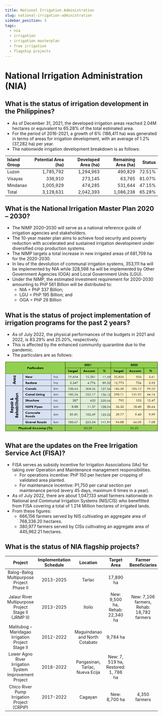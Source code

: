 ```yaml
---
title: National Irrigation Administration
slug: national-irrigation-administration
sidebar_position: 3
tags:
  - nia
  - irrigation
  - irrigation masterplan
  - free irrigation
  - flagship projects
---
```


# National Irrigation Administration (NIA)

## What is the status of irrigation development in the Philippines?

- As of December 31, 2021, the developed irrigation areas reached 2.04M hectares or equivalent to 65.28% of the total estimated area.
- For the period of 2016-2021, a growth of 6% (186,411 ha) was generated in terms of areas for irrigation development, with an average of 1.2% (37,282 ha) per year.
- The nationwide irrigation development breakdown is as follows:

|Island Group | Potential Area (ha) | Developed Area (ha) | Remaining Area (ha) | Status |
|:------------|--------------------:|--------------------:|--------------------:|-------:|
| Luzon       | 1,785,792           | 1,294,963           |             490,829 | 72.51% |
| Visayas     | 336,910             | 273,145             |              63,765 | 81.07% |
| Mindanao    | 1,005,929           | 474,285             |             531,644 | 47.15% |
| Total       | 3,128,631           | 2,042,393           |           1,086,238 | 65.28% |


## What is the National Irrigation Master Plan 2020 – 2030?

- The NIMP 2020–2030 will serve as a national reference guide of irrigation agencies and stakeholders.
- The 10-year master plan aims to achieve food security and poverty reduction with accelerated and sustained irrigation development under diversified crop production systems.
- The NIMP targets a total increase in new irrigated areas of 681,709 ha for the 2020-2030.
- In lieu of the devolution of communal irrigation systems, 353,111 ha will be implemented by NIA while 328,598 ha will be implemented by Other Government Agencies (OGA) and Local Government Units (LGU).
- Under the NIMP, the estimated investment requirement for 2020-2030 amounting to PhP 561 Billion will be distributed to:
  - NIA = PhP 337 Billion;
  - LGU = PhP 195 Billion; and
  - OGA = PhP 29 Billion
  
## What is the status of project implementation of irrigation programs for the past 2 years?

- As of July 2022, the physical performances of the budgets in 2021 and 2022, is 83.29% and 25.20%, respectively.
- This is affected by the enhanced community quarantine due to the pandemic.
- The particulars are as follows:

![status of project implementation of irrigation programs](./img/nia%20status.png)

## What are the updates on the Free Irrigation Service Act (FISA)?

- FISA serves as subsidy incentive for Irrigation Associations (IAs) for taking over Operation and Maintenance management responsibilities.
  - For operations incentive: PhP 150 per hectare per cropping of validated area planted.
  - For maintenance incentive:  P1,750 per canal section per maintenance period (every 45 days, maximum 6 times in a year).
- As of July 2022, there are about 1,047,133 small farmers nationwide  in National and Communal Irrigation Systems (NIS/CIS) who benefitted from FISA covering a total of 1.214 Million hectares of irrigated lands.
- From these figures:
  - 666,156 farmers served by NIS cultivating an aggregate area of 768,336.20 hectares.
  - 380,977 farmers served by CISs cultivating an aggregate area of 445,962.21 hectares.
  
## What is the status of NIA flagship projects?

| Project                                 | Implementation Schedule | Location | Target Area | Farmer Beneficiaries | Accomplishment |
|:---------------------------------------:|:-----------------------:|:--------:|:-----------:|:--------------------:|:--------------:|
|Balog-Balog Multipurpose Project Phase II| 2013-2025               | Tarlac   | 17,890 ha   |                      | 52.68%         |  
Jalaur River Multipurpose Project Stage II (JRMP II) | 2013-2025  | Iloilo  | New: 9,500 ha, Rehab: 22,340 ha  | New: 7,106 farmers, Rehab: 18,782 farmers  | 41.87%
Malitubog – Maridagao Irrigation Project Stage II | 2012-2022 | Maguindanao and North Cotabato | 9,784 ha | | 81.68%
Lower Agno River Irrigation System Improvement Project | 2018-2022 | Pangasinan, Tarlac, Nueva Ecija | New: 7, 519 ha, Restored: 1, 786 ha | | 82.95%  
Chico River Pump Irrigation Project (CRPIP) | 2017-2022  | Cagayan  | New: 8,700 ha  | 4,350 farmers  | 86.53%
